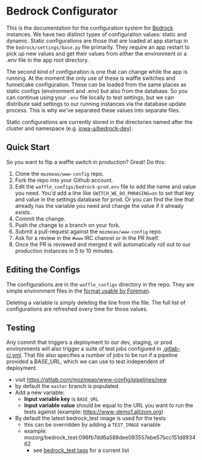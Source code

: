 # Bedrock Configurator

This is the documentation for the configuration system for [Bedrock][] instances. We have two distinct types
of configuration values: static and dynamic. Static configurations are those that are loaded at app startup in
the `bedrock/settings/base.py` file primarily. They require an app restart to pick up new values and get their
values from either the environment or a .env file in the app root directory.

The second kind of configuration is one that can change while the app is running. At the moment the only use of
these is waffle switches and funnelcake configuration. These can be loaded from the same places as static configs
(environment and .env) but also from the database. So you can continue using your `.env` file locally to test
settings, but we can distribute said settings to our running instances via the database update process. This is why
we've separated these values into separate files.

Static configurations are currently stored in the directories named after the cluster and namespace (e.g. [iowa-a/bedrock-dev](https://github.com/mozmeao/www-config/tree/master/iowa-a/bedrock-dev)).


## Quick Start

So you want to flip a waffle switch in production? Great! Do this:

1. Clone the `mozmeao/www-config` repo.
2. Fork the repo into your Github account.
3. Edit the `waffle_configs/bedrock-prod.env` file to add the name and value you need. You'd add a line like `SWITCH_WE_DO_PHRASING=on` to set that key and value in the settings database for prod. Or you can find the line that already has the variable you need and change the value if it already exists.
4. Commit the change.
5. Push the change to a branch on your fork.
6. Submit a pull-request against the `mozmeao/www-config` repo.
7. Ask for a review in the `#www` IRC channel or in the PR itself.
8. Once the PR is reviewed and merged it will automatically roll out to our production instances in 5 to 10 minutes.

## Editing the Configs

The configurations are in the `waffle_configs` directory in the repo. They are simple environment files in the [format usable by Foreman](https://ddollar.github.io/foreman/#ENVIRONMENT).

Deleting a variable is simply deleting the line from the file. The full list of configurations are refreshed every time for those values.

[Bedrock]: https://github.com/mozilla/bedrock

## Testing

Any commit that triggers a deployment to our dev, staging, or prod environments will also trigger a suite of test jobs configured in [.gitlab-ci.yml](https://github.com/mozmeao/www-config/blob/master/.gitlab-ci.yml). That file also specifies a number of jobs to be run if a pipeline provided a BASE_URL, which we can use to test independent of deployment.
- visit https://gitlab.com/mozmeao/www-config/pipelines/new
- by default the `master` branch is populated
- Add a new variable: 
  - **Input variable key** is `BASE_URL`
  - **Input variable value** should be equal to the URL you want to run the tests against (example: https://www-demo1.allizom.org)
- By default the latest bedrock_test image is used for the tests
  - this can be overridden by adding a `TEST_IMAGE` variable
  - example: mozorg/bedrock_test:096fb7dd6a588dee093557ebe57bcc151d893462
    - see [bedrock_test tags](https://hub.docker.com/r/mozorg/bedrock_test/tags) for a current list
